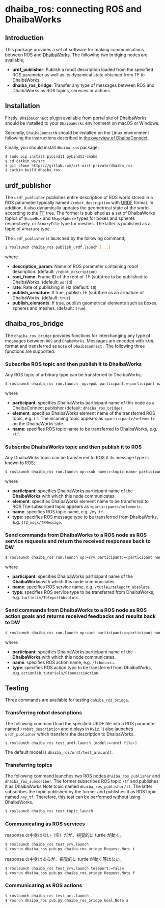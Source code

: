 dhaiba_ros: connecting ROS and DhaibaWorks
===
## Introduction

This package provides a set of software for making communications between ROS and [DhaibaWorks](https://www.dhaibaworks.com/). The following two bridging nodes are available;
- **urdf_publisher**: Publish a robot description loaded from the specified ROS parameter as well as its dynamical state obtained from TF to DhaibaWorks.
- **dhaiba_ros_bridge**: Transfer any type of messages between ROS and DhaibaWorks as ROS topics, services or actions.

## Installation
Firstly, `DhaibaConnect` plugin available from [portal site of DhaibaWorks](https://dhaibaweb.azurewebsites.net/start.php?id=EFB14EBA21CB85B13CAAA817E7CDA7C3257BB412E1CE6589BDF735780B1DFCCA7B91B2B2DD6151CA0C4001F11540899BA2ABA8476D77540139F4D402DBCF5E4D528096C7740D8CBA) should be installed to your `DhaibaWorks` environment on macOS or Windows.

Secondly, `DhaibaConnectN` should be installed on the Linux environment following the instructions described in [the overview of DhaibaConnect](doc/DhaibaConnect.pdf).

Finally, you should install `dhaiba_ros` package;

```bash
$ sudo pip install pybind11 pybind11-cmake
$ cd catkin_ws/src
$ git clone https://gitlab.com/art-aist-private/dhaiba_ros
$ catkin build dhaiba_ros
```

## urdf_publisher
The `urdf_publisher` publishes entire description of ROS world stored in a ROS parameter typically named `/robot_description` with [URDF](http://wiki.ros.org/urdf) format. In addition, it also dynamically updates the geometrical state of the world according to the [TF](http://wiki.ros.org/tf) tree. The former is published as a set of DhaibaWorks topics of `ShapeBox` and `ShapeSphere` types for boxes and spheres respectively, or `BinaryFile` type for meshes. The latter is published as a topic of `Armature` type.

The `urdf_publisher` is launched by the following command;

```bash
$ roslaunch dhaiba_ros publish_urdf.launch [...]
```
where
- **description_param**: Name of ROS parameter containing robot description. (default: `/robot_description`)
- **root_frame**: Frame ID of the root of TF (sub)tree to be published to DhaibaWorks. (default: `world`)
- **rate**: Rate of publishing in Hz (default: `10`)
- **publish_armature**: If true, publish TF (sub)tree as an armature of DhaibaWorks. (default: `true`)
- **publish_elements**: If true, publish geometrical elements such as boxes, spheres and meshes. (default: `true`)

## dhaiba_ros_bridge
The `dhaiba_ros_bridge` provides functions for interchanging any type of messages between `ROS` and `DhabaWorks`. Messages are encoded with `YAML` format and transferred as `Note` of `DhaibaConnect` . The following three functions are supported.

### Subscribe ROS topic and then publish it to DhaibaWorks
Any ROS topic of arbitrary type can be transferred to DhaibaWorks;

```bash
$ roslaunch dhaiba_ros run.launch  op:=pub participant:=<participant name> element:=<element name>  name:=<topic name>
```
where
- **participant**: specifies DhaibaWorks participant name of this node as a DhaibaConnect publisher (default: `dhaiba_ros_bridge`)
- **element**: specifies DhaibaWorks element name of the transferred ROS topic, e.g. `tf`. The incoming topic appears as `<participant>/<element>` on the DhaibaWorks side.
- **name**: specifies ROS topic name to be transferred to DhaibaWorks, e.g. `/tf`.

### Subscribe DhaibaWorks topic and then publish it to ROS
Any DhaibaWoks topic can be transferred to ROS if its message type is known to ROS;
```bash
$ roslaunch dhaiba_ros run.launch op:=sub name:=<topic name> participant:=<participant name> element:=<element name> type:=<message type>
```
where
- **participant**: specifies DhaibaWorks participant name of the **DhaibaWorks** with which this node communicates.
- **element**: specifies DhaibaWorks element name to be transferred to ROS.The subscribed topic appears as `<participant>/<element>`.
- **name**: specifies ROS topic name, e.g. `/my_tf`.
- **type**: specifies ROS message type to be transferred from DhaibaWorks, e.g. `tf2_msgs/TFMessage`.

### Send commands from DhaibaWorks to a ROS node as ROS service requests and return the received responses back to DW

```bash
$ roslaunch dhaiba_ros run.launch op:=srv participant:=<participant name> name:=<service name> type:=<service type>
```
where
- **participant**: specifies DhaibaWorks participant name of the **DhaibaWorks** with which this node communicates.
- **name**: specifies ROS service name, e.g. `/tutle1/teleport_absolute`.
- **type**: specifies ROS service type to be transferred from DhaibaWorks, e.g. `turtlesim/TeleportAbsolute`.

### Send commands from DhaibaWorks to a ROS node as ROS action goals and returns received feedbacks and results back to DW

```bash
$ roslaunch dhaiba_ros run.launch op:=act participant:=<participant name> name:=<action name> type:=<action type>
```
where
- **participant**: specifies DhaibaWorks participant name of the **DhaibaWorks** with which this node communicates.
- **name**: specifies ROS action name, e.g. `/fibonacci`.
- **type**: specifies ROS action type to be transferred from DhaibaWorks, e.g. `actionlib_tutorials/FibonacciAction`.

## Testing
Three commands are available for testing `dahiba_ros_bridge`.

### Transferring robot descriptions
The following command load the specified URDF file into a ROS parameter named `/robot_description` and diplays in `RViz`. It also launches `urdf_publisher` which transfers the description to DhaibaWorks.
```bash
$ roslaunch dhaiba_ros test_urdf.launch [model:=<urdf file>]
```
The default model is `dhaiba_ros/urdf/test_arm.urdf`.

### Transferring topics
The following command launches two ROS nodes `dhaiba_ros_publisher` and `dhaiba_ros_subscriber`. The former subscribes ROS topic `/tf` and publishes it as DhaibaWorks Note topic named `dhaiba_ros_publisher/tf`. The latter subscribes the topic published by the former and publishes it as ROS topic named `/my_tf`. Therefore, this test can be performed without using DhaibaWorks.
```bash
$ roslaunch dhaiba_ros test_topic.launch
``` 

### Communicating as ROS services
response の中身はない（空）だが、視覚的に turtle が動く。
```bash
$ roslaunch dhaiba_ros test_srv.launch
$ rosrun dhaiba_ros pub.py dhaiba_ros_bridge Request.Note t
```

response の中身はあるが、視覚的に turtle が動く等はない。
```bash
$ roslaunch dhaiba_ros test_srv.launch teleport:=false
$ rosrun dhaiba_ros pub.py dhaiba_ros_bridge Request.Note f
```

### Communicating as ROS actions
```bash
$ roslaunch dhaiba_ros test_act.launch
$ rosrun dhaiba_ros pub.py dhaiba_ros_bridge Goal.Note a
```

